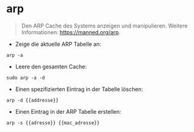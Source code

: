 # arp

> Den ARP Cache des Systems anzeigen und manipulieren.
> Weitere Informationen: <https://manned.org/arp>.

- Zeige die aktuelle ARP Tabelle an:

`arp -a`

- Leere den gesamten Cache:

`sudo arp -a -d`

- Einen spezifizierten Eintrag in der Tabelle löschen:

`arp -d {{addresse}}`

- Einen Eintrag in der ARP Tabelle erstellen:

`arp -s {{adresse}} {{mac_adresse}}`
